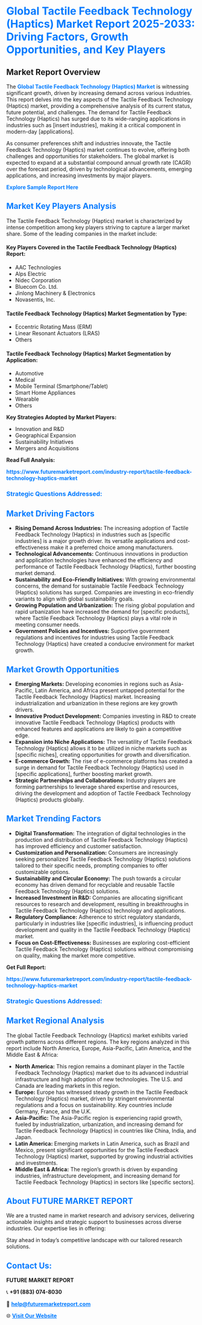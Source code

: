 <h1 style="color: #007BFF;">Global Tactile Feedback Technology (Haptics) Market Report 2025-2033: Driving Factors, Growth Opportunities, and Key Players</h1>

<section id="overview">
<h2>Market Report Overview</h2>
<p>The <a href="https://www.futuremarketreport.com/industry-report/tactile-feedback-technology-haptics-market" style="color: #007BFF; text-decoration: none;"><strong>Global Tactile Feedback Technology (Haptics) Market</strong></a> is witnessing significant growth, driven by increasing demand across various industries. This report delves into the key aspects of the Tactile Feedback Technology (Haptics) market, providing a comprehensive analysis of its current status, future potential, and challenges. The demand for Tactile Feedback Technology (Haptics) has surged due to its wide-ranging applications in industries such as [insert industries], making it a critical component in modern-day [applications].</p>
<p>As consumer preferences shift and industries innovate, the Tactile Feedback Technology (Haptics) market continues to evolve, offering both challenges and opportunities for stakeholders. The global market is expected to expand at a substantial compound annual growth rate (CAGR) over the forecast period, driven by technological advancements, emerging applications, and increasing investments by major players.</p>
</section>

<section id="overview">
<p><a href="https://www.futuremarketreport.com/request-sample/reportId=37857" style="color: #007BFF; text-decoration: none;"><strong>Explore Sample Report Here</strong></a></p>
</section>

<section id="key-players">
<h2 style="color: #007BFF;">Market Key Players Analysis</h2>
<p>The Tactile Feedback Technology (Haptics) market is characterized by intense competition among key players striving to capture a larger market share. Some of the leading companies in the market include:</p>
<h4>Key Players Covered in the Tactile Feedback Technology (Haptics) Report:</h4>
<ul><li>AAC Technologies</li><li>Alps Electric</li><li>Nidec Corporation</li><li>Bluecom Co. Ltd.</li><li>Jinlong Machinery &amp; Electronics</li><li>Novasentis, Inc.</li></ul>
<h4>Tactile Feedback Technology (Haptics) Market Segmentation by Type:</h4>
<ul><li>Eccentric Rotating Mass (ERM)</li><li>Linear Resonant Actuators (LRAS)</li><li>Others</li></ul>

<h4>Tactile Feedback Technology (Haptics) Market Segmentation by Application:</h4>
<ul><li>Automotive</li><li>Medical</li><li>Mobile Terminal (Smartphone/Tablet)</li><li>Smart Home Appliances</li><li>Wearable</li><li>Others</li></ul>
<p><strong>Key Strategies Adopted by Market Players:</strong></p>
<ul>
<li>Innovation and R&D</li>
<li>Geographical Expansion</li>
<li>Sustainability Initiatives</li>
<li>Mergers and Acquisitions</li>
</ul>
</section>

<section>
<p><strong>Read Full Analysis: </strong></p><a href="https://www.futuremarketreport.com/industry-report/tactile-feedback-technology-haptics-market" style="color: #007BFF; text-decoration: none;"><strong>https://www.futuremarketreport.com/industry-report/tactile-feedback-technology-haptics-market</strong></a>
<h3 style="color: #007BFF;">Strategic Questions Addressed:</h3>
</section>

<section id="driving-factors">
<h2 style="color: #007BFF;">Market Driving Factors</h2>
<ul>
<li><strong>Rising Demand Across Industries:</strong> The increasing adoption of Tactile Feedback Technology (Haptics) in industries such as [specific industries] is a major growth driver. Its versatile applications and cost-effectiveness make it a preferred choice among manufacturers.</li>
<li><strong>Technological Advancements:</strong> Continuous innovations in production and application technologies have enhanced the efficiency and performance of Tactile Feedback Technology (Haptics), further boosting market demand.</li>
<li><strong>Sustainability and Eco-Friendly Initiatives:</strong> With growing environmental concerns, the demand for sustainable Tactile Feedback Technology (Haptics) solutions has surged. Companies are investing in eco-friendly variants to align with global sustainability goals.</li>
<li><strong>Growing Population and Urbanization:</strong> The rising global population and rapid urbanization have increased the demand for [specific products], where Tactile Feedback Technology (Haptics) plays a vital role in meeting consumer needs.</li>
<li><strong>Government Policies and Incentives:</strong> Supportive government regulations and incentives for industries using Tactile Feedback Technology (Haptics) have created a conducive environment for market growth.</li>
</ul>
</section>

<section id="growth-opportunities">
<h2 style="color: #007BFF;">Market Growth Opportunities</h2>
<ul>
<li><strong>Emerging Markets:</strong> Developing economies in regions such as Asia-Pacific, Latin America, and Africa present untapped potential for the Tactile Feedback Technology (Haptics) market. Increasing industrialization and urbanization in these regions are key growth drivers.</li>
<li><strong>Innovative Product Development:</strong> Companies investing in R&D to create innovative Tactile Feedback Technology (Haptics) products with enhanced features and applications are likely to gain a competitive edge.</li>
<li><strong>Expansion into Niche Applications:</strong> The versatility of Tactile Feedback Technology (Haptics) allows it to be utilized in niche markets such as [specific niches], creating opportunities for growth and diversification.</li>
<li><strong>E-commerce Growth:</strong> The rise of e-commerce platforms has created a surge in demand for Tactile Feedback Technology (Haptics) used in [specific applications], further boosting market growth.</li>
<li><strong>Strategic Partnerships and Collaborations:</strong> Industry players are forming partnerships to leverage shared expertise and resources, driving the development and adoption of Tactile Feedback Technology (Haptics) products globally.</li>
</ul>
</section>

<section id="trending-factors">
<h2 style="color: #007BFF;">Market Trending Factors</h2>
<ul>
<li><strong>Digital Transformation:</strong> The integration of digital technologies in the production and distribution of Tactile Feedback Technology (Haptics) has improved efficiency and customer satisfaction.</li>
<li><strong>Customization and Personalization:</strong> Consumers are increasingly seeking personalized Tactile Feedback Technology (Haptics) solutions tailored to their specific needs, prompting companies to offer customizable options.</li>
<li><strong>Sustainability and Circular Economy:</strong> The push towards a circular economy has driven demand for recyclable and reusable Tactile Feedback Technology (Haptics) solutions.</li>
<li><strong>Increased Investment in R&D:</strong> Companies are allocating significant resources to research and development, resulting in breakthroughs in Tactile Feedback Technology (Haptics) technology and applications.</li>
<li><strong>Regulatory Compliance:</strong> Adherence to strict regulatory standards, particularly in industries like [specific industries], is influencing product development and quality in the Tactile Feedback Technology (Haptics) market.</li>
<li><strong>Focus on Cost-Effectiveness:</strong> Businesses are exploring cost-efficient Tactile Feedback Technology (Haptics) solutions without compromising on quality, making the market more competitive.</li>
</ul>
</section>

<section>
<p><strong>Get Full Report: </strong></p><a href="https://www.futuremarketreport.com/industry-report/tactile-feedback-technology-haptics-market" style="color: #007BFF; text-decoration: none;"><strong>https://www.futuremarketreport.com/industry-report/tactile-feedback-technology-haptics-market</strong></a>
<h3 style="color: #007BFF;">Strategic Questions Addressed:</h3>
</section>


<section id="regional-analysis">
<h2 style="color: #007BFF;">Market Regional Analysis</h2>
<p>The global Tactile Feedback Technology (Haptics) market exhibits varied growth patterns across different regions. The key regions analyzed in this report include North America, Europe, Asia-Pacific, Latin America, and the Middle East & Africa:</p>
<ul>
<li><strong>North America:</strong> This region remains a dominant player in the Tactile Feedback Technology (Haptics) market due to its advanced industrial infrastructure and high adoption of new technologies. The U.S. and Canada are leading markets in this region.</li>
<li><strong>Europe:</strong> Europe has witnessed steady growth in the Tactile Feedback Technology (Haptics) market, driven by stringent environmental regulations and a focus on sustainability. Key countries include Germany, France, and the U.K.</li>
<li><strong>Asia-Pacific:</strong> The Asia-Pacific region is experiencing rapid growth, fueled by industrialization, urbanization, and increasing demand for Tactile Feedback Technology (Haptics) in countries like China, India, and Japan.</li>
<li><strong>Latin America:</strong> Emerging markets in Latin America, such as Brazil and Mexico, present significant opportunities for the Tactile Feedback Technology (Haptics) market, supported by growing industrial activities and investments.</li>
<li><strong>Middle East & Africa:</strong> The region’s growth is driven by expanding industries, infrastructure development, and increasing demand for Tactile Feedback Technology (Haptics) in sectors like [specific sectors].</li>
</ul>
</section>

<footer>
<h2 style="color: #007BFF;">About FUTURE MARKET REPORT</h2>
<p>We are a trusted name in market research and advisory services, delivering actionable insights and strategic support to businesses across diverse industries. Our expertise lies in offering:</p>

<p>Stay ahead in today’s competitive landscape with our tailored research solutions.</p>

<h2 style="color: #007BFF;">Contact Us:</h2>
<p><strong>FUTURE MARKET REPORT</strong></p>
<p>📞 <strong>+91 (883) 074-8030</strong></p>
<p>📧 <strong><a href="mailto:help@futuremarketreport.com" style="color: #007BFF;">help@futuremarketreport.com</a></strong></p>
<p>🌐 <strong><a href="https://www.futuremarketreport.com/" style="color: #007BFF;">Visit Our Website</a></strong></p>
</footer>